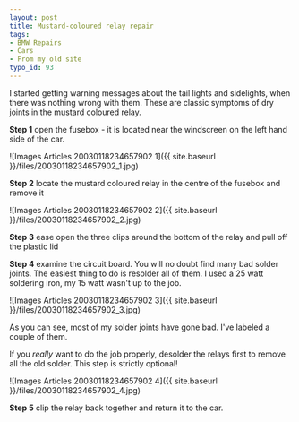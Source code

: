 ```yaml
---
layout: post
title: Mustard-coloured relay repair
tags:
- BMW Repairs
- Cars
- From my old site
typo_id: 93
---
```

I started getting warning messages about the tail lights and sidelights, when there was nothing wrong with them.  These are classic symptoms of dry joints in the mustard coloured relay.
<!-- read more -->
<p><b>Step 1</b> open the fusebox - it is located near the windscreen on
the left hand side of the car.</p>
<p>
![Images Articles 20030118234657902 1]({{ site.baseurl }}/files/20030118234657902_1.jpg)


 </p>
<p><b>Step 2</b> locate the mustard coloured relay in the centre of the fusebox
 and remove it<br>

![Images Articles 20030118234657902 2]({{ site.baseurl }}/files/20030118234657902_2.jpg)

</p>
<p><b>Step 3</b> ease open the three clips around the bottom of the relay
and pull off the plastic lid </p>
<p><b>Step 4</b> examine the circuit board.  You will no doubt find many
bad solder joints.  The easiest thing to do is resolder all of them.  I used
a 25 watt soldering iron, my 15 watt wasn't up to the job.  </p>

<p>
![Images Articles 20030118234657902 3]({{ site.baseurl }}/files/20030118234657902_3.jpg)
</p>
<p>As you can see, most of my solder joints have gone bad.  I've labeled
a couple of them. </p>
<p>If you <em>really</em> want to do the job properly, desolder the
relays first to remove all the old solder.  This step is strictly
optional!</p>
<p>
![Images Articles 20030118234657902 4]({{ site.baseurl }}/files/20030118234657902_4.jpg)
</p>
<p><b>Step 5</b> clip the relay back together and return it to the car. </p>
